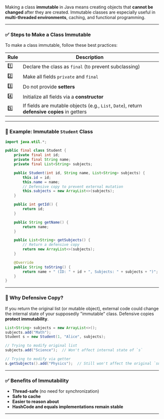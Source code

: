 Making a class **immutable** in Java means creating objects that **cannot be changed** after they are created. Immutable classes are especially useful in **multi-threaded environments**, caching, and functional programming.

---

### ✅ Steps to Make a Class Immutable

To make a class immutable, follow these best practices:

| Rule | Description                                                                                  |
| ---- | -------------------------------------------------------------------------------------------- |
| 1️⃣  | Declare the class as `final` (to prevent subclassing)                                        |
| 2️⃣  | Make all fields `private` and `final`                                                        |
| 3️⃣  | Do not provide **setters**                                                                   |
| 4️⃣  | Initialize all fields via a **constructor**                                                  |
| 5️⃣  | If fields are mutable objects (e.g., `List`, `Date`), return **defensive copies** in getters |

---

### 🧪 Example: Immutable `Student` Class

```java
import java.util.*;

public final class Student {
    private final int id;
    private final String name;
    private final List<String> subjects;

    public Student(int id, String name, List<String> subjects) {
        this.id = id;
        this.name = name;
        // Defensive copy to prevent external mutation
        this.subjects = new ArrayList<>(subjects);
    }

    public int getId() {
        return id;
    }

    public String getName() {
        return name;
    }

    public List<String> getSubjects() {
        // Return a defensive copy
        return new ArrayList<>(subjects);
    }

    @Override
    public String toString() {
        return name + " (ID: " + id + ", Subjects: " + subjects + ")";
    }
}
```

---

### 🧠 Why Defensive Copy?

If you return the original list (or mutable object), external code could change the internal state of your supposedly "immutable" class. Defensive copies **protect immutability**.

```java
List<String> subjects = new ArrayList<>();
subjects.add("Math");
Student s = new Student(1, "Alice", subjects);

// Trying to modify original list
subjects.add("Science");  // Won't affect internal state of `s`

// Trying to modify via getter
s.getSubjects().add("Physics");  // Still won't affect the original `subjects` list
```

---

### ✅ Benefits of Immutability

* **Thread-safe** (no need for synchronization)
* **Safe to cache**
* **Easier to reason about**
* **HashCode and equals implementations remain stable**

------------------------------------------------------------------------------------------------------------

